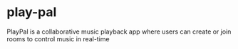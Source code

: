 # play-pal
PlayPal is a collaborative music playback app where users can create or join rooms to control music in real-time
